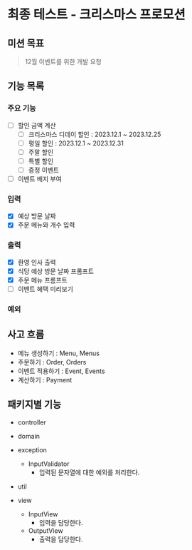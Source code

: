 # 최종 테스트 - 크리스마스 프로모션

## 미션 목표
> 12월 이벤트를 위한 개발 요청

## 기능 목록

### 주요 기능
- [ ] 할인 금액 계산
  - [ ] 크리스마스 디데이 할인 : 2023.12.1 ~ 2023.12.25
  - [ ] 평일 할인 : 2023.12.1 ~ 2023.12.31
  - [ ] 주말 할인
  - [ ] 특별 할인
  - [ ] 증정 이벤트
- [ ] 이벤트 배지 부여

### 입력
- [x] 예상 방문 날짜
- [x] 주문 메뉴와 개수 입력

### 출력
- [x] 환영 인사 출력 
- [x] 식당 예상 방문 날짜 프롬프트
- [x] 주문 메뉴 프롬프트
- [ ] 이벤트 혜택 미리보기

### 예외

## 사고 흐름
- 메뉴 생성하기 : Menu, Menus
- 주문하기 : Order, Orders
- 이벤트 적용하기 : Event, Events
- 계산하기 : Payment

## 패키지별 기능
- controller

- domain

- exception
    - InputValidator
        - 입력된 문자열에 대한 예외를 처리한다.
- util

- view
    - InputView
        - 입력을 담당한다.
    - OutputView
        - 출력을 담당한다.